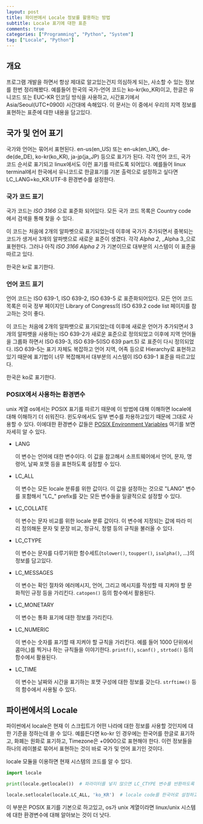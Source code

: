 ```yaml
---
layout: post
title: 파이썬에서 Locale 정보를 활용하는 방법
subtitle: Locale 표기에 대한 표준
comments: true
categories: ["Programming", "Python", "System"]
tag: ["Locale", "Python"]
---
```


## 개요

프로그램 개발을 하면서 항상 제대로 알고있는건지 의심하게 되는, 사소할 수 있는 정보를 한번 정리해봤다. 예를들어 한국의 국가-언어 코드는 ko-kr(ko_KR)이고, 한글은 유니코드 또는 EUC-KR 인코딩 방식을 사용하고, 시간표기에서 Asia/Seoul(UTC+0900) 시간대에 속해있다. 이 문서는 이 중에서 우리의 지역 정보를 표현하는 표준에 대한 내용을 담고있다.

## 국가 및 언어 표기

국가와 언어는 묶어서 표현된다. en-us(en_US) 또는 en-uk(en_UK), de-de(de_DE), ko-kr(ko_KR), ja-jp(ja_JP) 등으로 표기가 된다. 각각 언어 코드, 국가 코드 순서로 표기되고 linux에서도 이런 표기를 따르도록 되어있다. 예를들어 linux terminal에서 한국에서 유니코드로 한글표기를 기본 출력으로 설정하고 싶다면 LC_LANG=ko_KR.UTF-8 환경변수를 설정한다.

### 국가 코드 표기

국가 코드는 _ISO 3166_ 으로 표준화 되어있다. 모든 국가 코드 목록은 Country code 에서 검색을 통해 찾을 수 있다.

이 코드는 처음에 2개의 알파벳으로 표기되었는데 이후에 국가가 추가되면서 중복되는 코드가 생겨서 3개의 알파뱃으로 새로운 표준이 생겼다. 각각 _Alpha 2_, _Alpha 3_으로 표현한다. 그러나 아직 _ISO 3166 Alpha 2_ 가 기본이므로 대부분의 시스템이 이 표준을 따르고 있다.

한국은 kr로 표기한다.

### 언어 코드 표기

언어 코드는 ISO 639-1, ISO 639-2, ISO 639-5 로 표준화되어있다. 모든 언어 코드 목록은 미국 정부 페이지인 Library of Congress의 ISO 639.2 code list 페이지를 참고하는 것이 좋다.

이 코드는 처음에 2개의 알파뱃으로 표기되었는데 이후에 새로운 언어가 추가되면서 3개의 알파뱃을 사용하는 ISO 639-2가 새로운 표준으로 정의되었고 이후에 지역 언어들을 그룹화 하면서 ISO 639-3, ISO 639-5(ISO 639 part.5) 로 표준이 다시 정의되었다. ISO 639-5는 표기 자체도 복잡하고 언어 지역, 어족 등으로 Hierarchy로 표현하고있기 때문에 표기법이 너무 복잡해져서 대부분의 시스템이 ISO 639-1 표준을 따르고있다.

한국은 ko로 표기한다.

### POSIX에서 사용하는 환경변수

unix 계열 os에서는 POSIX 표기를 따르기 때문에 이 방법에 대해 이해하면 locale에 대해 이해하기 더 쉬워진다. 윈도우에서도 일부 변수를 차용하고있기 때문에 그대로 사용할 수 있다. 이에대한 환경변수 값들은 [POSIX Environment Variables](https://pubs.opengroup.org/onlinepubs/007908799/xbd/envvar.html) 여기를 보면 자세히 알 수 있다.

* LANG

    이 변수는 언어에 대한 변수이다. 이 값을 참고해서 소프트웨어에서 언어, 문자, 명령어, 날짜 포맷 등을 표현하도록 설정할 수 있다.

* LC_ALL

    이 변수는 모든 locale 분류를 위한 값이다. 이 값을 설정하는 것으로 "LANG" 변수를 포함해서 "LC_" prefix를 갖는 모든 변수들을 일괄적으로 설정할 수 있다.

* LC_COLLATE

    이 변수는 문자 비교를 위한 locale 분류 값이다. 이 변수에 지정되는 값에 따라 미리 정의해둔 문자 및 문장 비교, 정규식, 정렬 등의 규칙을 불러올 수 있다.

* LC_CTYPE

    이 변수는 문자를 다루기위한 함수세트(`tolower()`, `toupper()`, `isalpha()`, ...)의 정보를 담고있다.

* LC_MESSAGES

    이 변수는 확인 절차와 에러메시지, 언어, 그리고 메시지를 작성할 때 지켜야 할 문화적인 규정 등을 가리킨다. `catopen()` 등의 함수에서 활용된다.

* LC_MONETARY

    이 변수는 통화 표기에 대한 정보를 가리킨다.

* LC_NUMERIC

    이 변수는 숫자를 표기할 때 지켜야 할 규칙을 가리킨다. 예를 들어 1000 단위에서 콤마(,)를 찍거나 하는 규칙들을 이야기한다. `printf()`, `scanf()` , `strtod()` 등의 함수에서 활용된다.

* LC_TIME
  
    이 변수는 날짜와 시간을 표기하는 포맷 구성에 대한 정보를 갖는다. `strftime()` 등의 함수에서 사용될 수 있다.

## 파이썬에서의 Locale

파이썬에서 locale은 현재 이 스크립트가 어떤 나라에 대한 정보를 사용할 것인지에 대한 기준을 정하는데 쓸 수 있다. 예를든다면 ko-kr 인 경우에는 한국어를 한글로 표기하고, 화폐는 원화로 표기하고, Timezone은 +0900으로 표현해야 한다. 이런 정보들을 하나의 레이블로 묶어서 표현하는 것이 바로 국가 및 언어 표기인 것이다.

locale 모듈을 이용하면 현재 시스템의 코드를 알 수 있다.

``` python
import locale

print(locale.getlocale())  # 파라미터를 넣지 않으면 LC_CTYPE 변수를 반환하도록 되어있다.

locale.setlocale(locale.LC_ALL, 'ko_KR')  # locale code를 한국어로 설정하고싶을 경우에.
```

이 부분은 POSIX 표기를 기본으로 하고있고, os가 unix 계열이라면 linux/unix 시스템에 대한 환경변수에 대해 알아보는 것이 더 낫다.
